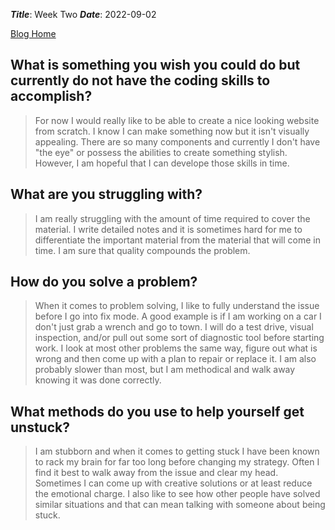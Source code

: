 ***Title***: Week Two
***Date***: 2022-09-02  

[Blog Home](../index.md)
 
 
## What is something you wish you could do but currently do not have the coding skills to accomplish?
> For now I would really like to be able to create a nice looking website from scratch.  I know I can make something now but it isn't visually appealing.  There are so many components and currently I don't have "the eye" or possess the abilities to create something stylish.  However, I am hopeful that I can develope those skills in time.
  
## What are you struggling with?
> I am really struggling with the amount of time required to cover the material.  I write detailed notes and it is sometimes hard for me to differentiate the important material from the material that will come in time.  I am sure that quality compounds the problem.
>
## How do you solve a problem?
>When it comes to problem solving, I like to fully understand the issue before I go into fix mode.  A good example is if I am working on a car I don't just grab a wrench and go to town.  I will do a test drive, visual inspection, and/or pull out some sort of diagnostic tool before starting work. I look at most other problems the same way, figure out what is wrong and then come up with a plan to repair or replace it.  I am also probably slower than most, but I am methodical and walk away knowing it was done correctly.
  
## What methods do you use to help yourself get unstuck?
>I am stubborn and when it comes to getting stuck I have been known to rack my brain for far too long before changing my strategy.  Often I find it best to walk away from the issue and clear my head.  Sometimes I can come up with creative solutions or at least reduce the emotional charge. I also like to see how other people have solved similar situations and that can mean talking with someone about being stuck.
